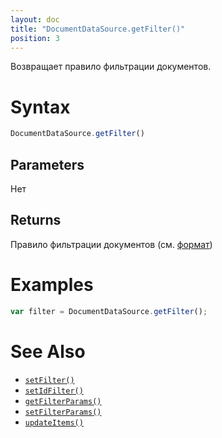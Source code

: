 ```yaml
---
layout: doc
title: "DocumentDataSource.getFilter()"
position: 3
---
```


Возвращает правило фильтрации документов.

# Syntax

```js
DocumentDataSource.getFilter()
```

## Parameters

Нет

## Returns

Правило фильтрации документов (см. [формат](../DocumentDataSource.setFilter/#filter-format))

# Examples

```js
var filter = DocumentDataSource.getFilter();
```

# See Also

* [`setFilter()`](../DocumentDataSource.setFilter/)
* [`setIdFilter()`](../DocumentDataSource.setIdFilter/)
* [`getFilterParams()`](../DocumentDataSource.getFilterParams/)
* [`setFilterParams()`](../DocumentDataSource.setFilterParams/)
* [`updateItems()`](../../BaseDataSource/BaseDataSource.updateItems/)
